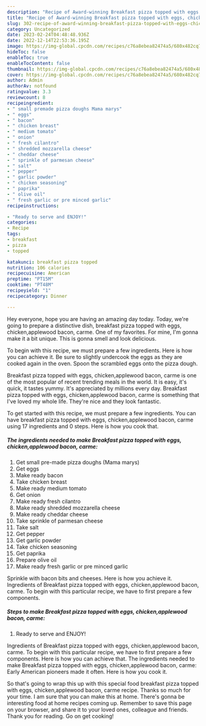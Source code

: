 ```yaml
---
description: "Recipe of Award-winning Breakfast pizza topped with eggs, chicken,applewood bacon, carme"
title: "Recipe of Award-winning Breakfast pizza topped with eggs, chicken,applewood bacon, carme"
slug: 302-recipe-of-award-winning-breakfast-pizza-topped-with-eggs-chicken-applewood-bacon-carme
category: Uncategorized
date: 2023-02-24T04:48:48.936Z
date: 2022-12-14T22:53:36.195Z
image: https://img-global.cpcdn.com/recipes/c76a8ebea82474a5/680x482cq70/breakfast-pizza-topped-with-eggs-chickenapplewood-bacon-carme-recipe-main-photo.jpg
hideToc: false
enableToc: true
enableTocContent: false
thumbnail: https://img-global.cpcdn.com/recipes/c76a8ebea82474a5/680x482cq70/breakfast-pizza-topped-with-eggs-chickenapplewood-bacon-carme-recipe-main-photo.jpg
cover: https://img-global.cpcdn.com/recipes/c76a8ebea82474a5/680x482cq70/breakfast-pizza-topped-with-eggs-chickenapplewood-bacon-carme-recipe-main-photo.jpg
author: Admin
authorAv: notfound
ratingvalue: 3.3
reviewcount: 8
recipeingredient:
- " small premade pizza doughs Mama marys"
- " eggs"
- " bacon"
- " chicken breast"
- " medium tomato"
- " onion"
- " fresh cilantro"
- " shredded mozzarella cheese"
- " cheddar cheese"
- " sprinkle of parmesan cheese"
- " salt"
- " pepper"
- " garlic powder"
- " chicken seasoning"
- " paprika"
- " olive oil"
- " fresh garlic or pre minced garlic"
recipeinstructions:

- "Ready to serve and ENJOY!"
categories:
- Recipe
tags:
- breakfast
- pizza
- topped

katakunci: breakfast pizza topped 
nutrition: 106 calories
recipecuisine: American
preptime: "PT15M"
cooktime: "PT48M"
recipeyield: "1"
recipecategory: Dinner

---
```



Hey everyone, hope you are having an amazing day today. Today, we're going to prepare a distinctive dish, breakfast pizza topped with eggs, chicken,applewood bacon, carme. One of my favorites. For mine, I'm gonna make it a bit unique. This is gonna smell and look delicious.

To begin with this recipe, we must prepare a few ingredients. Here is how you can achieve it. Be sure to slightly undercook the eggs as they are cooked again in the oven. Spoon the scrambled eggs onto the pizza dough.

Breakfast pizza topped with eggs, chicken,applewood bacon, carme is one of the most popular of recent trending meals in the world. It is easy, it's quick, it tastes yummy. It's appreciated by millions every day. Breakfast pizza topped with eggs, chicken,applewood bacon, carme is something that I've loved my whole life. They're nice and they look fantastic.


To get started with this recipe, we must prepare a few ingredients. You can have breakfast pizza topped with eggs, chicken,applewood bacon, carme using 17 ingredients and 0 steps. Here is how you cook that.

<!--inarticleads1-->

##### The ingredients needed to make Breakfast pizza topped with eggs, chicken,applewood bacon, carme:

1. Get  small pre-made pizza doughs (Mama marys)
1. Get  eggs
1. Make ready  bacon
1. Take  chicken breast
1. Make ready  medium tomato
1. Get  onion
1. Make ready  fresh cilantro
1. Make ready  shredded mozzarella cheese
1. Make ready  cheddar cheese
1. Take  sprinkle of parmesan cheese
1. Take  salt
1. Get  pepper
1. Get  garlic powder
1. Take  chicken seasoning
1. Get  paprika
1. Prepare  olive oil
1. Make ready  fresh garlic or pre minced garlic


Sprinkle with bacon bits and cheeses. Here is how you achieve it. Ingredients of Breakfast pizza topped with eggs, chicken,applewood bacon, carme. To begin with this particular recipe, we have to first prepare a few components. 

<!--inarticleads2-->

##### Steps to make Breakfast pizza topped with eggs, chicken,applewood bacon, carme:


1. Ready to serve and ENJOY!

Ingredients of Breakfast pizza topped with eggs, chicken,applewood bacon, carme. To begin with this particular recipe, we have to first prepare a few components. Here is how you can achieve that. The ingredients needed to make Breakfast pizza topped with eggs, chicken,applewood bacon, carme: Early American pioneers made it often. Here is how you cook it. 

So that's going to wrap this up with this special food breakfast pizza topped with eggs, chicken,applewood bacon, carme recipe. Thanks so much for your time. I am sure that you can make this at home. There's gonna be interesting food at home recipes coming up. Remember to save this page on your browser, and share it to your loved ones, colleague and friends. Thank you for reading. Go on get cooking!
